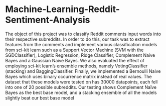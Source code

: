 # Machine-Learning-Reddit-Sentiment-Analysis

The object of this project was to classify Reddit comments input words into their respective
subreddits. In order to do this, our task was to extract features from the comments and implement various
classification models from sci-kit learn such as a Support Vector Machine (SVM with the SGDClassifier),
Logistic Regression, Ridge Classifier, Complement Naive Bayes and a Gaussian Naive Bayes. We also
evaluated the effect of employing sci-kit learn’s ensemble methods, namely VotingClassifier (stacking)
and BaggingClassifier. Finally, we implemented a Bernoulli Naive Bayes which uses binary occurrence
matrix instead of real values. The dataset that these models were tested on has 30000 datapoints, each fell
into one of 20 possible subreddits. Our testing shows Complement Naïve Bayes as the best base model,
and a stacking ensemble of all the models slightly beat our best base model
